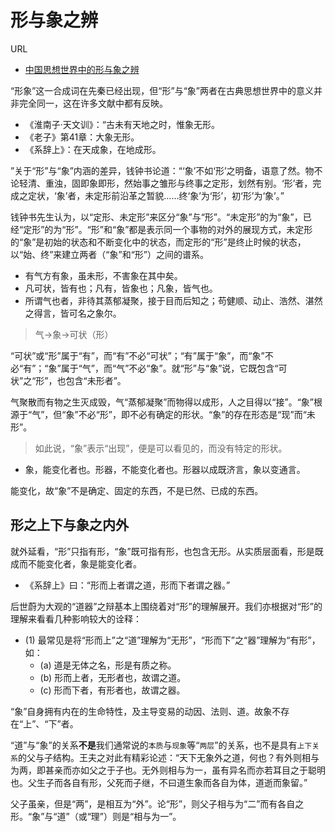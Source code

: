 # 形与象之辨

URL

- [中国思想世界中的形与象之辨](http://www.cssn.cn/zhx/zx_zgzx/201503/t20150320_1554981.shtml)

“形象”这一合成词在先秦已经出现，但“形”与“象”两者在古典思想世界中的意义并非完全同一，这在许多文献中都有反映。

- 《淮南子·天文训》：“古未有天地之时，惟象无形。
- 《老子》第41章：大象无形。
- 《系辞上》：在天成象，在地成形。

”关于“形”与“象”内涵的差异，钱钟书论道：“‘象’不如‘形’之明备，语意了然。物不论轻清、重浊，固即象即形，然始事之雏形与终事之定形，划然有别。‘形’者，完成之定状，‘象’者，未定形前沿革之暂貌……终‘象’为‘形’，初‘形’为‘象’。”

钱钟书先生认为，以“定形、未定形”来区分“象”与“形”。“未定形”的为“象”，已经“定形”的为“形”。“形”和“象”都是表示同一个事物的对外的展现方式，未定形的“象”是初始的状态和不断变化中的状态，而定形的“形”是终止时候的状态，以“始、终”来建立两者（“象”和“形”）之间的谱系。

- 有气方有象，虽未形，不害象在其中矣。
- 凡可状，皆有也；凡有，皆象也；凡象，皆气也。
- 所谓气也者，非待其蒸郁凝聚，接于目而后知之；苟健顺、动止、浩然、湛然之得言，皆可名之象尔。

> 气->象->可状（形）

“可状”或“形”属于“有”，而“有”不必“可状”；“有”属于“象”，而“象”不必“有”；“象”属于“气”，而“气”不必“象”。就“形”与“象”说，它既包含“可状”之“形”，也包含“未形者”。

气聚散而有物之生灭成毁，气“蒸郁凝聚”而物得以成形，人之目得以“接”。“象”根源于“气”，但“象”不必“形”，即不必有确定的形状。“象”的存在形态是“现”而“未形”。

> 如此说，“象”表示“出现”，便是可以看见的，而没有特定的形状。

- 象，能变化者也。形器，不能变化者也。形器以成既济言，象以变通言。

能变化，故“象”不是确定、固定的东西，不是已然、已成的东西。

## 形之上下与象之内外

就外延看，“形”只指有形，“象”既可指有形，也包含无形。从实质层面看，形是既成而不能变化者，象是能变化者。

- 《系辞上》曰：“形而上者谓之道，形而下者谓之器。”

后世蔚为大观的“道器”之辩基本上围绕着对“形”的理解展开。我们亦根据对“形”的理解来看看几种影响较大的诠释：

- (1) 最常见是将“形而上”之“道”理解为“无形”，“形而下”之“器”理解为“有形”，如：
  - (a) 道是无体之名，形是有质之称。
  - (b) 形而上者，无形者也，故谓之道。
  - (c) 形而下者，有形者也，故谓之器。

“象”自身拥有内在的生命特性，及主导变易的动因、法则、道。故象不存在“上”、“下”者。

“道”与“象”的关系**不是**我们通常说的`本质`与`现象`等“`两层`”的关系，也不是具有`上下关系`的父与子结构。王夫之对此有精彩论述：“天下无象外之道，何也？有外则相与为两，即甚亲而亦如父之于子也。无外则相与为一，虽有异名而亦若耳目之于聪明也。父生子而各自有形，父死而子继，不曰道生象而各自为体，道逝而象留。”

父子虽亲，但是“两”，是相互为“外”。论“形”，则父子相与为“二”而有各自之形。“象”与“道”（或“理”）则是“相与为一”。
